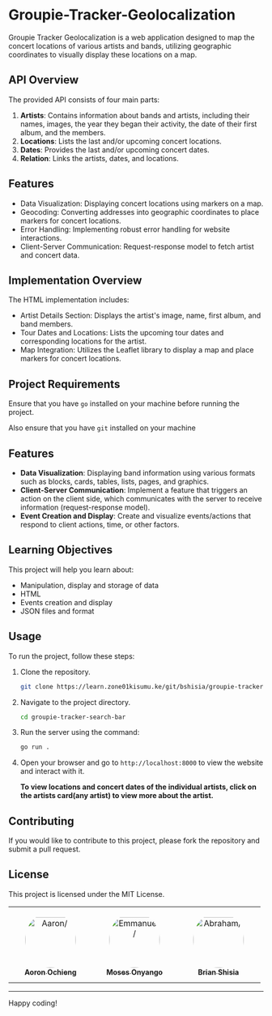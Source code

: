 # Groupie-Tracker-Geolocalization

Groupie Tracker Geolocalization is a web application designed to map the concert locations of various artists and bands, utilizing geographic coordinates to visually display these locations on a map.

## API Overview

The provided API consists of four main parts:

1. **Artists**: Contains information about bands and artists, including their names, images, the year they began their activity, the date of their first album, and the members.
2. **Locations**: Lists the last and/or upcoming concert locations.
3. **Dates**: Provides the last and/or upcoming concert dates.
4. **Relation**: Links the artists, dates, and locations.

## Features

- Data Visualization: Displaying concert locations using markers on a map.
- Geocoding: Converting addresses into geographic coordinates to place markers for concert locations.
- Error Handling: Implementing robust error handling for website interactions.
- Client-Server Communication: Request-response model to fetch artist and concert data.

## Implementation Overview

The HTML implementation includes:

- Artist Details Section: Displays the artist's image, name, first album, and band members.
- Tour Dates and Locations: Lists the upcoming tour dates and corresponding locations for the artist.
- Map Integration: Utilizes the Leaflet library to display a map and place markers for concert locations.

## Project Requirements

Ensure that you have `go` installed on your machine before running the project.

Also ensure that you have `git` installed on your machine 

## Features

- **Data Visualization**: Displaying band information using various formats such as blocks, cards, tables, lists, pages, and graphics.
- **Client-Server Communication**: Implement a feature that triggers an action on the client side, which communicates with the server to receive information (request-response model).
- **Event Creation and Display**: Create and visualize events/actions that respond to client actions, time, or other factors.

## Learning Objectives

This project will help you learn about:

- Manipulation, display and storage of data
- HTML
- Events creation and display
- JSON files and format

## Usage

To run the project, follow these steps:

1. Clone the repository.
   
   ```bash
   git clone https://learn.zone01kisumu.ke/git/bshisia/groupie-tracker-search-bar
   ```

2. Navigate to the project directory.
   
   ```bash
   cd groupie-tracker-search-bar
   ```

3. Run the server using the command:
   
   ```sh
   go run .
   ```

4. Open your browser and go to `http://localhost:8000` to view the website and interact with it.
   
   **To view locations and concert dates of the individual artists, click on the artists card(any artist) to view more about the artist.**

## Contributing

If you would like to contribute to this project, please fork the repository and submit a pull request.

## License

This project is licensed under the MIT License.

<table>
<tr>
    <td align="center" style="word-wrap: break-word; width: 150.0; height: 150.0">
        <a href=https://learn.zone01kisumu.ke/git/aaochieng>
            <img src=https://learn.zone01kisumu.ke/git/avatars/8a1b24358854eb12998a07c269542193?size=870 width="100;"  style="border-radius:50%;align-items:center;justify-content:center;overflow:hidden;padding-top:10px" alt=Aaron/>
            <br />
            <sub style="font-size:14px"><b>Aoron Ochieng</b></sub>
        </a>
    </td>
    <td align="center" style="word-wrap: break-word; width: 150.0; height: 150.0">
        <a href=https://learn.zone01kisumu.ke/git/moonyango>
            <img src=https://learn.zone01kisumu.ke/git/avatars/8f9cf111e69139c3033e3b9f679e91ce?size=870 width="100;"  style="border-radius:50%;align-items:center;justify-content:center;overflow:hidden;padding-top:10px" alt=Emmanuel/>
            <br />
            <sub style="font-size:14px"><b>Moses Onyango</b></sub>
        </a>
    </td>
    <td align="center" style="word-wrap: break-word; width: 150.0; height: 150.0">
        <a href=https://learn.zone01kisumu.ke/git/bshisia>
            <img src=https://learn.zone01kisumu.ke/git/avatars/e6b283b461701c3a0bde65d94393f768?size=870 width="100;"  style="border-radius:50%;align-items:center;justify-content:center;overflow:hidden;padding-top:10px" alt=Abraham/>
            <br />
            <sub style="font-size:14px"><b>Brian Shisia</b></sub>
        </a>
    </td>
</tr>
</table>

---

Happy coding!
